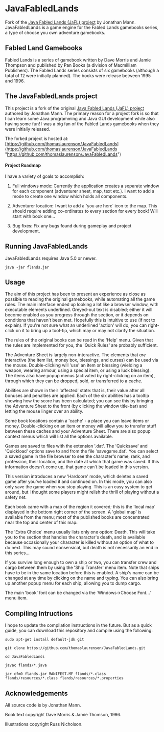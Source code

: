 # JavaFabledLands

Fork of the [Java Fabled Lands (JaFL) project](http://flapp.sourceforge.net/ "Java Fabled Lands (JaFL) project") by Jonathan Mann. JavaFabledLands is a game engine for the Fabled Lands gamebooks series, a type of choose you own adventure gamebooks.

## Fabled Land Gamebooks

Fabled Lands is a series of gamebook written by Dave Morris and Jamie Thompson and published by Pan Books (a division of Macmilliam Publishers). The Fabled Lands series consists of six gamebooks (although a total of 12 were initially planned). The books were release between 1995 and 1996.

## The JavaFabledLands project

This project is a fork of the original [Java Fabled Lands (JaFL) project](http://flapp.sourceforge.net/ "Java Fabled Lands (JaFL) project") authored by Jonathan Mann. The primary reason for a project fork is so that I can learn some Java programming and Java GUI development while also having some fun! I was a big fan of the Fabled Lands gamebooks when they were initially released.

The forked project is hosted at: [https://github.com/thomaslaurenson/JavaFabledLands](https://github.com/thomaslaurenson/JavaFabledLands "https://github.com/thomaslaurenson/JavaFabledLands")

#### Project Roadmap

I have a variety of goals to accomplish:

1. Full windows mode: Currently the application creates a separate window for each component (adventurer sheet, map, text etc.). I want to add a mode to create one window which holds all components.

2. Adventurer location: I want to add a 'you are here' icon to the map. This should require adding co-ordinates to every section for every book! Will start with book one...

3. Bug fixes: Fix any bugs found during gameplay and project development.

## Running JavaFabledLands

JavaFabledLands requires Java 5.0 or newer.

`java -jar flands.jar`

## Usage

The aim of this project has been to present an experience as close as possible to reading
the original gamebooks, while automating all the game rules. The main interface ended up
looking a lot like a browser window, with executable elements underlined. Greyed-out text
is disabled; either it will become enabled as you progress through the section, or it
depends on conditions that haven't been met.  Hopefully this is intuitive to use
(if not to explain). If you're not sure what an underlined 'action' will do, you can
right-click on it to bring up a tool-tip, which may or may not clarify the situation.

The rules of the original books can be read in the 'Help' menu. Given that the rules are
implemented for you, the 'Quick Rules' are probably sufficient.

The Adventure Sheet is largely non-interactive. The elements that _are_ interactive
(the item list, money box, blessings, and curses) can be used via the mouse.
Double-clicking will 'use' an item or blessing (wielding a weapon, wearing armour,
using a special item, or using a luck blessing). The items also have popup menus
(activated by right-clicking on an item), through which they can be dropped, sold,
or transferred to a cache.

Abilities are shown in their 'affected' state: that is, their value after all bonuses and
penalties are applied. Each of the six abilities has a tooltip showing how the score has
been calculated; you can see this by bringing the Adventure Sheet to the front (by clicking
the window title-bar) and letting the mouse linger over an ability.

Some book locations contain a 'cache' - a place you can leave items or money.
Double-clicking on an item or money will allow you to transfer stuff between these caches
and your Adventure Sheet. There are also popup context menus which will list
all the options available.

Games are saved to files with the extension '.dat'. The 'Quicksave' and 'Quickload' options
save to and from the file 'savegame.dat'. You can select a saved game in the file browser
to see the character's name, rank, and profession, their location, and the date at which that
game was saved. If this information doesn't come up, that game can't be loaded in
this version.

This version introduces a new 'Hardcore' mode, which deletes a saved game after you've
loaded it and continued on. In this mode, you can also only save the game when you
stop playing. This is an easy system to get around, but I thought some players might
relish the thrill of playing without a safety net.

Each book came with a map of the region it covered; this is the 'local map' displayed in
the bottom right corner of the screen. A 'global map' is available from the menu; most of
the published books are concentrated near the top and center of this map.

The 'Extra Choice' menu usually lists only one option: Death. This will take you to the
section that handles the character's death, and is available because occasionally your
character is killed without an option of what to do next. This may sound nonsensical,
but death is not necessarily an end in this series...

If you survive long enough to own a ship or two, you can transfer crew and cargo between
them by using the 'Ship Transfer' menu item. Note that ships have to be in the same location
before this is enabled. A ship's name can be changed at any time by clicking on the name
and typing. You can also bring up another popup menu for each ship, allowing you to
dump cargo.

The main 'book' font can be changed via the 'Windows->Choose Font...' menu item.

## Compiling Intructions

I hope to update the compilation instructions in the future. But as a quick guide, you can download this repository and compile using the following:

`sudo apt-get install default-jdk git`

`git clone https://github.com/thomaslaurenson/JavaFabledLands.git`

`cd JavaFabledLands`

`javac flands/*.java`

`jar cfm0 flands.jar MANIFEST.MF flands/*.class flands/resources/*.class flands/resources/*.properties`

## Acknowledgements

All source code is by Jonathan Mann.

Book text copyright Dave Morris & Jamie Thomson, 1996.

Illustrations copyright Russ Nicholson.
